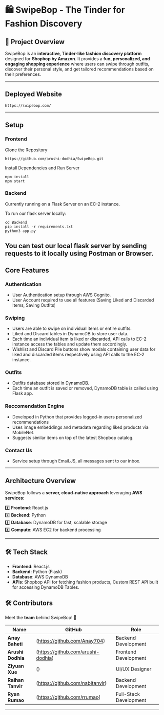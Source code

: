 # 🛍️ SwipeBop - The Tinder for Fashion Discovery  

## 📌 Project Overview  
SwipeBop is an **interactive, Tinder-like fashion discovery platform** designed for **Shopbop by Amazon**. It provides a **fun, personalized, and engaging shopping experience** where users can swipe through outfits, discover their personal style, and get tailored recommendations based on their preferences.

---

## Deployed Website
```
https://swipebop.com/
```

---

## Setup
### Frontend
Clone the Repository
```
https://github.com/arushi-dodhia/SwipeBop.git
```

Install Dependencies and Run Server
```
npm install
npm start
```

### Backend
Currently running on a Flask Server on an EC-2 instance.

To run our flask server locally:
```
cd Backend
pip install -r requirements.txt
python3 app.py
```

You can test our local flask server by sending requests to it locally using Postman or Browser.
---

## Core Features

### Authentication
* User Authentication setup through AWS Cognito.
* User Account required to use all features (Saving Liked and Discarded Items, Saving Outfits)

### Swiping
* Users are able to swipe on individual items or entire outfits.
* Liked and Discard tables in DynamoDB to store user data.
* Each time an individual item is liked or discarded, API calls to EC-2 instance access the tables and update them accordingly.
* Wishlist and Discard Pile buttons show modals containing user data for liked and discarded items respectively using API calls to the EC-2 instance.

### Outfits
* Outfits database stored in DynamoDB.
* Each time an outfit is saved or removed, DynamoDB table is called using Flask app.

### Reccomendation Engine
* Developed in Python that provides logged-in users personalized recommendations
* Uses image embeddings and metadata regarding liked products via MobileNet.
* Suggests similar items on top of the latest Shopbop catalog.

### Contact Us
* Service setup through Email.JS, all messages sent to our inbox.

---

## Architecture Overview  
SwipeBop follows a **server, cloud-native approach** leveraging **AWS services**:

1️⃣ **Frontend**: React.js  
2️⃣ **Backend**: Python                       
3️⃣ **Database**: DynamoDB for fast, scalable storage  
4️⃣ **Compute**: AWS EC2 for backend processing

---

## 🛠️ Tech Stack  
- **Frontend**: React.js
- **Backend**: Python (Flask)
- **Database**: AWS DynamoDB  
- **APIs**: Shopbop API for fetching fashion products, Custom REST API built for accessing DynamoDB Tables.

## 🛠️ Contributors  

Meet the **team** behind SwipeBop! 🚀  

| Name | GitHub | Role |
|------|--------|------|
| **Anay Baheti** | (https://github.com/Anay704) | Backend Development |
| **Arushi Dodhia** | (https://github.com/arushi-dodhia) | Frontend Development |
| **Ziyuan Xue** | () | UI/UX Designer |
| **Raihan Tanvir** | (https://github.com/nabitanvir) | Backend Development |
| **Ryan Rumao** | (https://github.com/rrumao) | Full-Stack Development |

---

